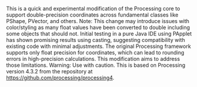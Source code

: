 This is a quick and experimental modification of the Processing core to support double-precision coordinates across fundamental classes like PShape, PVector, and others.
Note: This change may introduce issues with color/styling as many float values have been converted to double including some objects that should not. Initial testing in a pure Java IDE using PApplet has shown promising results using casting, suggesting compatibility with existing code with minimal adjustments.
The original Processing framework supports only float precision for coordinates, which can lead to rounding errors in high-precision calculations. This modification aims to address those limitations.
Warning: Use with caution. This is based on Processing version 4.3.2 from the repository at https://github.com/processing/processing4.
